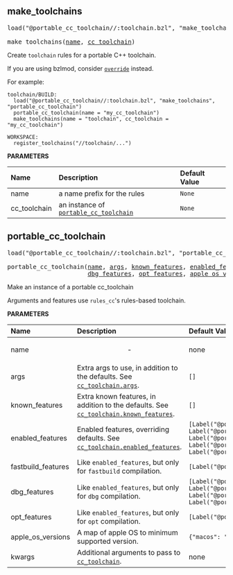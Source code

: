 <!-- Generated with Stardoc: http://skydoc.bazel.build -->



<a id="make_toolchains"></a>

## make_toolchains

<pre>
load("@portable_cc_toolchain//:toolchain.bzl", "make_toolchains")

make_toolchains(<a href="#make_toolchains-name">name</a>, <a href="#make_toolchains-cc_toolchain">cc_toolchain</a>)
</pre>

Create `toolchain` rules for a portable C++ toolchain.

If you are using bzlmod, consider [`override`](extensions.md#override) instead.

For example:
```bazel
toolchain/BUILD:
  load("@portable_cc_toolchain//:toolchain.bzl", "make_toolchains", "portable_cc_toolchain")
  portable_cc_toolchain(name = "my_cc_toolchain")
  make_toolchains(name = "toolchain", cc_toolchain = "my_cc_toolchain")

WORKSPACE:
  register_toolchains("//toolchain/...")
```


**PARAMETERS**


| Name  | Description | Default Value |
| :------------- | :------------- | :------------- |
| <a id="make_toolchains-name"></a>name |  a name prefix for the rules   |  `None` |
| <a id="make_toolchains-cc_toolchain"></a>cc_toolchain |  an instance of [`portable_cc_toolchain`](#portable_cc_toolchain)   |  `None` |


<a id="portable_cc_toolchain"></a>

## portable_cc_toolchain

<pre>
load("@portable_cc_toolchain//:toolchain.bzl", "portable_cc_toolchain")

portable_cc_toolchain(<a href="#portable_cc_toolchain-name">name</a>, <a href="#portable_cc_toolchain-args">args</a>, <a href="#portable_cc_toolchain-known_features">known_features</a>, <a href="#portable_cc_toolchain-enabled_features">enabled_features</a>, <a href="#portable_cc_toolchain-fastbuild_features">fastbuild_features</a>,
                      <a href="#portable_cc_toolchain-dbg_features">dbg_features</a>, <a href="#portable_cc_toolchain-opt_features">opt_features</a>, <a href="#portable_cc_toolchain-apple_os_versions">apple_os_versions</a>, <a href="#portable_cc_toolchain-kwargs">**kwargs</a>)
</pre>

Make an instance of a portable cc_toolchain

Arguments and features use `rules_cc`'s rules-based toolchain.


**PARAMETERS**


| Name  | Description | Default Value |
| :------------- | :------------- | :------------- |
| <a id="portable_cc_toolchain-name"></a>name |  <p align="center"> - </p>   |  none |
| <a id="portable_cc_toolchain-args"></a>args |  Extra args to use, in addition to the defaults. See [`cc_toolchain.args`](https://github.com/bazelbuild/rules_cc/blob/0.1.1/docs/toolchain_api.md#cc_toolchain-args).   |  `[]` |
| <a id="portable_cc_toolchain-known_features"></a>known_features |  Extra known features, in addition to the defaults. See [`cc_toolchain.known_features`](https://github.com/bazelbuild/rules_cc/blob/0.1.1/docs/toolchain_api.md#cc_toolchain-known_features).   |  `[]` |
| <a id="portable_cc_toolchain-enabled_features"></a>enabled_features |  Enabled features, overriding defaults. See [`cc_toolchain.enabled_features`](https://github.com/bazelbuild/rules_cc/blob/0.1.1/docs/toolchain_api.md#cc_toolchain-enabled_features).   |  `[Label("@portable_cc_toolchain//feature:c17"), Label("@portable_cc_toolchain//feature:cpp17"), Label("@portable_cc_toolchain//feature:warnings_enabled"), Label("@portable_cc_toolchain//feature:debug_symbols"), Label("@portable_cc_toolchain//feature:strip_unused_dynamic_libs")]` |
| <a id="portable_cc_toolchain-fastbuild_features"></a>fastbuild_features |  Like `enabled_features`, but only for `fastbuild` compilation.   |  `[Label("@portable_cc_toolchain//feature:no_optimization")]` |
| <a id="portable_cc_toolchain-dbg_features"></a>dbg_features |  Like `enabled_features`, but only for `dbg` compilation.   |  `[Label("@portable_cc_toolchain//feature:asan"), Label("@portable_cc_toolchain//feature:ubsan"), Label("@portable_cc_toolchain//feature:lsan"), Label("@portable_cc_toolchain//feature:no_optimization")]` |
| <a id="portable_cc_toolchain-opt_features"></a>opt_features |  Like `enabled_features`, but only for `opt` compilation.   |  `[Label("@portable_cc_toolchain//feature:moderate_optimization")]` |
| <a id="portable_cc_toolchain-apple_os_versions"></a>apple_os_versions |  A map of apple OS to minimum supported version.   |  `{"macos": "11"}` |
| <a id="portable_cc_toolchain-kwargs"></a>kwargs |  Additional arguments to pass to [`cc_toolchain`](https://github.com/bazelbuild/rules_cc/blob/0.1.1/docs/toolchain_api.md#cc_toolchain-enabled_features).   |  none |


